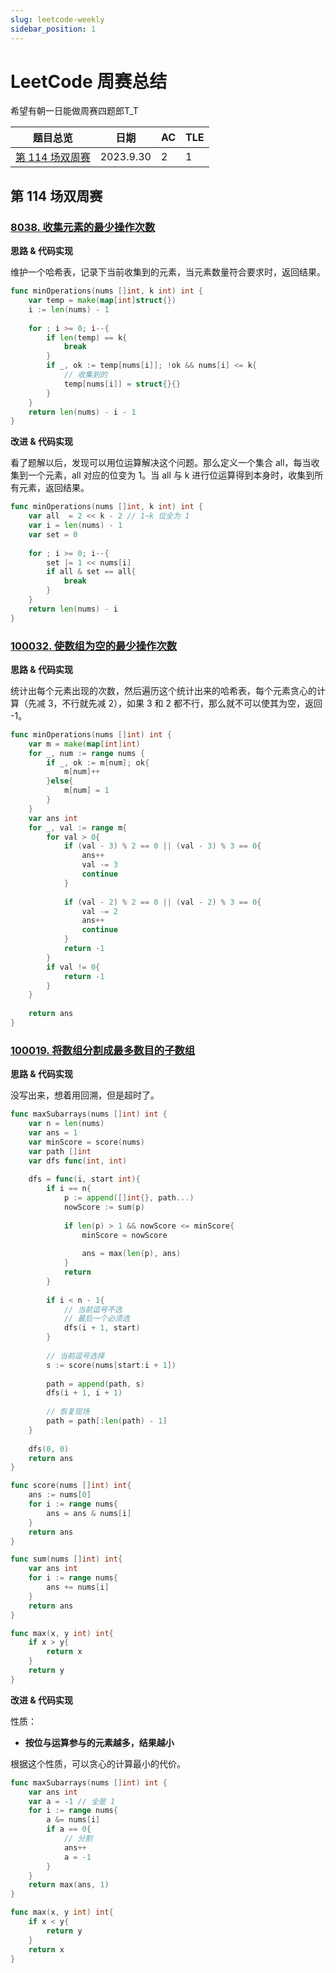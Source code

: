 ```yaml
---
slug: leetcode-weekly
sidebar_position: 1
---
```




# LeetCode 周赛总结

希望有朝一日能做周赛四题郎T_T

| 题目总览                                                     | 日期      | AC   | TLE  |
| ------------------------------------------------------------ | --------- | ---- | ---- |
| [第 114 场双周赛](https://leetcode.cn/contest/biweekly-contest-114/) | 2023.9.30 | 2    | 1    |

<!--truncate-->

## 第 114 场双周赛

### [8038. 收集元素的最少操作次数](https://leetcode.cn/problems/minimum-operations-to-collect-elements/description/)

**思路 & 代码实现**

维护一个哈希表，记录下当前收集到的元素，当元素数量符合要求时，返回结果。

```go
func minOperations(nums []int, k int) int {
    var temp = make(map[int]struct{})
    i := len(nums) - 1
    
    for ; i >= 0; i--{
        if len(temp) == k{
            break
        }
        if _, ok := temp[nums[i]]; !ok && nums[i] <= k{
            // 收集到的
            temp[nums[i]] = struct{}{}
        }
    }
    return len(nums) - i - 1
}
```

**改进 & 代码实现**

看了题解以后，发现可以用位运算解决这个问题。那么定义一个集合 all，每当收集到一个元素，all 对应的位变为 1。当 all 与 k 进行位运算得到本身时，收集到所有元素，返回结果。

```go
func minOperations(nums []int, k int) int {
    var all  = 2 << k - 2 // 1~k 位全为 1
    var i = len(nums) - 1
    var set = 0
    
    for ; i >= 0; i--{
        set |= 1 << nums[i]
        if all & set == all{
            break
        }
    }
    return len(nums) - i
}
```



### [100032. 使数组为空的最少操作次数](https://leetcode.cn/problems/minimum-number-of-operations-to-make-array-empty/description/)

**思路 & 代码实现**

统计出每个元素出现的次数，然后遍历这个统计出来的哈希表，每个元素贪心的计算（先减 3，不行就先减 2），如果 3 和 2 都不行，那么就不可以使其为空，返回 -1。

```go
func minOperations(nums []int) int {
    var m = make(map[int]int)
    for _, num := range nums {
        if _, ok := m[num]; ok{
            m[num]++
        }else{
            m[num] = 1
        }
    }
    var ans int
    for _, val := range m{
        for val > 0{
            if (val - 3) % 2 == 0 || (val - 3) % 3 == 0{
                ans++
                val -= 3
                continue
            }
            
            if (val - 2) % 2 == 0 || (val - 2) % 3 == 0{
                val -= 2
                ans++
                continue
            }
            return -1
        }
        if val != 0{
            return -1
        }
    }
    
    return ans
}
```



### [100019. 将数组分割成最多数目的子数组](https://leetcode.cn/problems/split-array-into-maximum-number-of-subarrays/description/)

**思路 & 代码实现**

没写出来，想着用回溯，但是超时了。

```go
func maxSubarrays(nums []int) int {
    var n = len(nums)
    var ans = 1
    var minScore = score(nums)
    var path []int
    var dfs func(int, int)
    
    dfs = func(i, start int){
        if i == n{
            p := append([]int{}, path...)
            nowScore := sum(p)
            
            if len(p) > 1 && nowScore <= minScore{
                minScore = nowScore
                
                ans = max(len(p), ans)
            }
            return
        }
        
        if i < n - 1{
            // 当前逗号不选
            // 最后一个必须选
            dfs(i + 1, start)
        }
        
        // 当前逗号选择
        s := score(nums[start:i + 1])
        
        path = append(path, s)
        dfs(i + 1, i + 1)
        
        // 恢复现场
        path = path[:len(path) - 1]
    }
    
    dfs(0, 0)
    return ans
}

func score(nums []int) int{
    ans := nums[0]
    for i := range nums{
        ans = ans & nums[i]
    }
    return ans
}

func sum(nums []int) int{
    var ans int
    for i := range nums{
        ans += nums[i]
    }
    return ans
}

func max(x, y int) int{
    if x > y{
        return x
    }
    return y
}
```

**改进 & 代码实现**

性质：

- **按位与运算参与的元素越多，结果越小**

根据这个性质，可以贪心的计算最小的代价。

```go
func maxSubarrays(nums []int) int {
    var ans int
    var a = -1 // 全是 1
    for i := range nums{
        a &= nums[i]
        if a == 0{
            // 分割
            ans++
            a = -1
        }
    }
    return max(ans, 1)
}

func max(x, y int) int{
    if x < y{
        return y
    }
    return x
}
```

